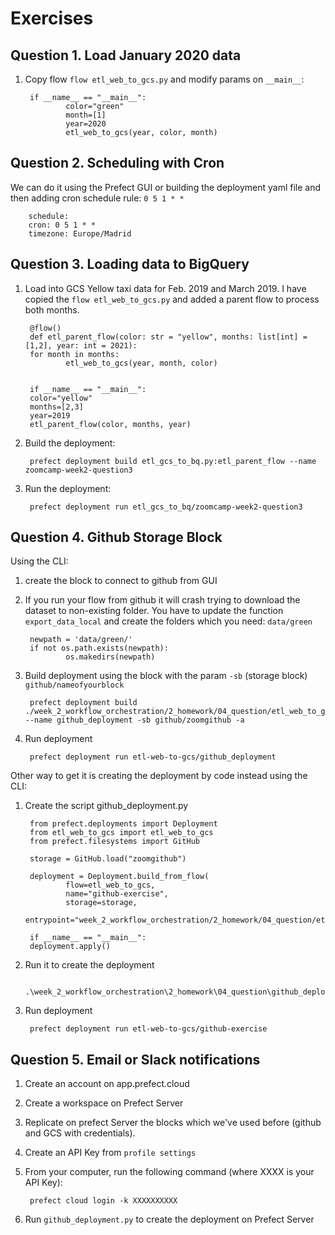 # Exercises
## Question 1. Load January 2020 data
1. Copy flow ``flow etl_web_to_gcs.py`` and modify params on ``__main__``:

        if __name__ == "__main__":
                color="green"
                month=[1]
                year=2020
                etl_web_to_gcs(year, color, month)

## Question 2. Scheduling with Cron
We can do it using the Prefect GUI or building the deployment yaml file and then adding cron schedule rule: ``0 5 1 * *``

        schedule: 
        cron: 0 5 1 * *
        timezone: Europe/Madrid

## Question 3. Loading data to BigQuery
1. Load into GCS Yellow taxi data for Feb. 2019 and March 2019. I have copied the ``flow etl_web_to_gcs.py`` and added a parent flow to process both months.

        @flow()
        def etl_parent_flow(color: str = "yellow", months: list[int] = [1,2], year: int = 2021):
        for month in months:
                etl_web_to_gcs(year, month, color)
        

        if __name__ == "__main__":
        color="yellow"
        months=[2,3]
        year=2019
        etl_parent_flow(color, months, year)

2. Build the deployment:

        prefect deployment build etl_gcs_to_bq.py:etl_parent_flow --name zoomcamp-week2-question3

3. Run the deployment:

        prefect deployment run etl_gcs_to_bq/zoomcamp-week2-question3   
        

## Question 4. Github Storage Block 
Using the CLI:

1. create the block to connect to github from GUI

2. If you run your flow from github it will crash trying to download the dataset to non-existing folder. You have to update the function  ``export_data_local`` and create the folders which you need:  ``data/green ``

        newpath = 'data/green/' 
        if not os.path.exists(newpath):
                os.makedirs(newpath)

3. Build deployment using the block with the param ``-sb`` (storage block) ``github/nameofyourblock``

        prefect deployment build ./week_2_workflow_orchestration/2_homework/04_question/etl_web_to_gcs.py:etl_web_to_gcs --name github_deployment -sb github/zoomgithub -a
        
3. Run deployment

        prefect deployment run etl-web-to-gcs/github_deployment   


Other way to get it is creating the deployment by code instead using the CLI:


1. Create the script github_deployment.py

        from prefect.deployments import Deployment
        from etl_web_to_gcs import etl_web_to_gcs
        from prefect.filesystems import GitHub 

        storage = GitHub.load("zoomgithub")

        deployment = Deployment.build_from_flow(
                flow=etl_web_to_gcs,
                name="github-exercise",
                storage=storage,
                entrypoint="week_2_workflow_orchestration/2_homework/04_question/etl_web_to_gcs.py:etl_web_to_gcs")

        if __name__ == "__main__":
        deployment.apply()

2. Run it to create the deployment

        .\week_2_workflow_orchestration\2_homework\04_question\github_deployment.py

3. Run deployment

        prefect deployment run etl-web-to-gcs/github-exercise


## Question 5. Email or Slack notifications
1. Create an account on app.prefect.cloud

2. Create a workspace on Prefect Server

3. Replicate on prefect Server the blocks which we've used before (github and GCS with credentials).

4. Create an API Key from ``profile settings``

5. From your computer, run the following command (where XXXX is your API Key): 

        prefect cloud login -k XXXXXXXXXX

6. Run ``github_deployment.py`` to create the deployment on Prefect Server